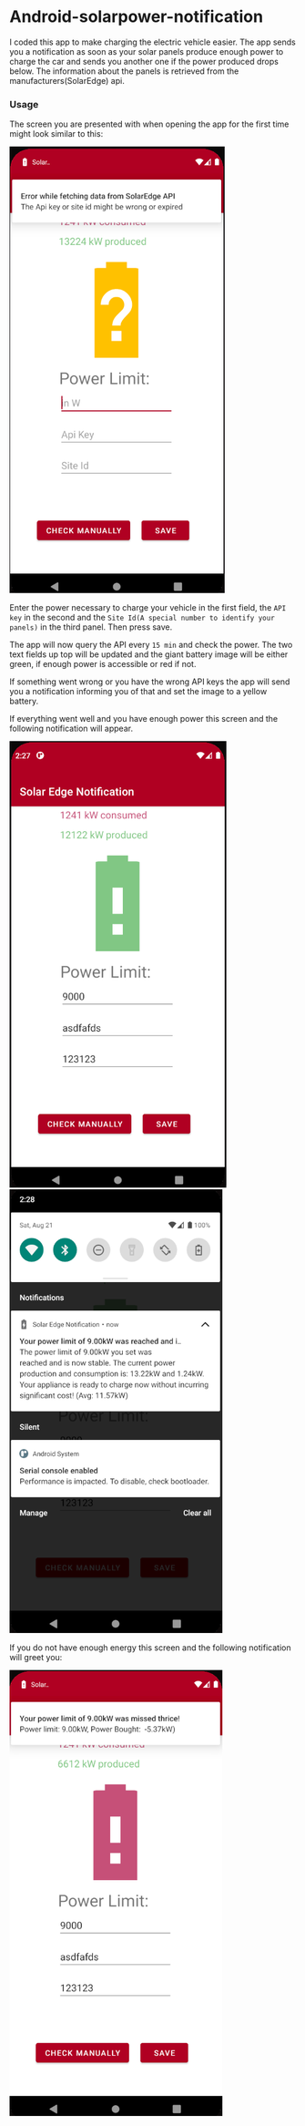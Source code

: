 # Android-solarpower-notification

I coded this app to make charging the electric vehicle easier. The app sends you a notification as soon as your solar panels produce enough power to charge the car and sends you another one if the power produced drops below. The information about the panels is retrieved from the manufacturers(SolarEdge) api.

### Usage
The screen you are presented with when opening the app for the first time might look similar to this:

![./images/unknown.png](./images/unknown.png)

Enter the power necessary to charge your vehicle in the first field, the `API key` in the second and the `Site Id(A special number to identify your panels)` in the third panel. Then press save.

The app will now query the API every `15 min` and check the power. The two text fields up top will be updated and the giant battery image will be either green, if enough power is accessible or red if not.

If something went wrong or you have the wrong API keys the app will send you a notification informing you of that and set the image to a yellow battery.

If everything went well and you have enough power this screen and the following notification will appear.

![./images/reached.png](./images/reached.png)
![./images/reached_notif.png](./images/reached_notif.png)

If you do not have enough energy this screen and the following notification will greet you:

![./images/missed_notif.png](./images/missed_notif.png)
